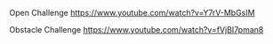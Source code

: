 Open Challenge
https://www.youtube.com/watch?v=Y7rV-MbGsIM

Obstacle Challenge
https://www.youtube.com/watch?v=fVjBI7pman8
